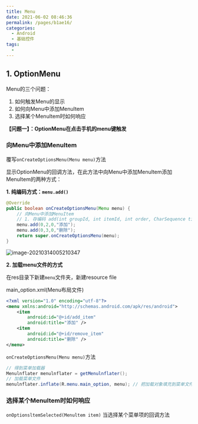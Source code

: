 ```yaml
---
title: Menu
date: 2021-06-02 08:46:36
permalink: /pages/b1ae16/
categories:
  - Android
  - 基础控件
tags:
  - 
---
```



## 1. OptionMenu

Menu的三个问题：

1. 如何触发Menu的显示
2. 如何向Menu中添加MenuItem
3. 选择某个MenuItem时如何响应

**【问题一】：OptionMenu在点击手机的menu键触发**

### 向Menu中添加MenuItem

覆写`onCreateOptionsMenu(Menu menu)`方法

显示OptionMenu的回调方法，在此方法中向Menu中添加Menultem添加MenuItem的两种方式：

**1. 纯编码方式：`menu.add()`**

```java
@Override
public boolean onCreateOptionsMenu(Menu menu) {
    // 向Menu中添加MenuItem
    // 1. 存编码 add(int groupId, int itemId, int order, CharSequence title);
    menu.add(0,2,0,"添加");
    menu.add(0,3,0,"删除");
    return super.onCreateOptionsMenu(menu);
}
```

![image-20210314005210347](https://iqqcode-blog.oss-cn-beijing.aliyuncs.com/img-2021-befo/20210314005454.png)

**2. 加载menu文件的方式**

在res目录下新建`menu`文件夹，新建resource file

main_option.xml(Menu布局文件)

```xml
<?xml version="1.0" encoding="utf-8"?>
<menu xmlns:android="http://schemas.android.com/apk/res/android">
    <item
        android:id="@+id/add_item"
        android:title="添加" />
    <item
        android:id="@+id/remove_item"
        android:title="删除" />
</menu>
```

`onCreateOptionsMenu(Menu menu)`方法

```java
// 得到菜单加载器
Menulnflater menulnflater = getMenulnflater();
// 加载菜单文件
menulnflater.inflate(R.menu.main_option, menu); // 把加载对象填充到菜单文件
```





### 选择某个MenuItem时如何响应



`onOptionsltemSelected(Menultem item)` 当选择某个菜单项的回调方法



